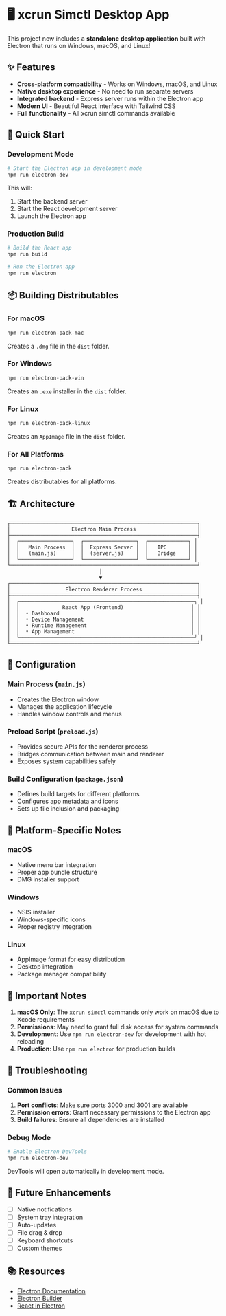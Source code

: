 # 🖥️ xcrun Simctl Desktop App

This project now includes a **standalone desktop application** built with Electron that runs on Windows, macOS, and Linux!

## ✨ Features

- **Cross-platform compatibility** - Works on Windows, macOS, and Linux
- **Native desktop experience** - No need to run separate servers
- **Integrated backend** - Express server runs within the Electron app
- **Modern UI** - Beautiful React interface with Tailwind CSS
- **Full functionality** - All xcrun simctl commands available

## 🚀 Quick Start

### Development Mode

```bash
# Start the Electron app in development mode
npm run electron-dev
```

This will:

1. Start the backend server
2. Start the React development server
3. Launch the Electron app

### Production Build

```bash
# Build the React app
npm run build

# Run the Electron app
npm run electron
```

## 📦 Building Distributables

### For macOS

```bash
npm run electron-pack-mac
```

Creates a `.dmg` file in the `dist` folder.

### For Windows

```bash
npm run electron-pack-win
```

Creates an `.exe` installer in the `dist` folder.

### For Linux

```bash
npm run electron-pack-linux
```

Creates an `AppImage` file in the `dist` folder.

### For All Platforms

```bash
npm run electron-pack
```

Creates distributables for all platforms.

## 🏗️ Architecture

```
┌─────────────────────────────────────────────────────────────┐
│                    Electron Main Process                    │
├─────────────────────────────────────────────────────────────┤
│  ┌─────────────────┐  ┌─────────────────┐  ┌─────────────┐ │
│  │   Main Process  │  │  Express Server │  │   IPC       │ │
│  │   (main.js)     │  │  (server.js)    │  │   Bridge    │ │
│  └─────────────────┘  └─────────────────┘  └─────────────┘ │
└─────────────────────────────────────────────────────────────┘
                              │
                              ▼
┌─────────────────────────────────────────────────────────────┐
│                  Electron Renderer Process                  │
├─────────────────────────────────────────────────────────────┤
│  ┌─────────────────────────────────────────────────────────┐ │
│  │              React App (Frontend)                      │ │
│  │  • Dashboard                                           │ │
│  │  • Device Management                                   │ │
│  │  • Runtime Management                                  │ │
│  │  • App Management                                      │ │
│  └─────────────────────────────────────────────────────────┘ │
└─────────────────────────────────────────────────────────────┘
```

## 🔧 Configuration

### Main Process (`main.js`)

- Creates the Electron window
- Manages the application lifecycle
- Handles window controls and menus

### Preload Script (`preload.js`)

- Provides secure APIs for the renderer process
- Bridges communication between main and renderer
- Exposes system capabilities safely

### Build Configuration (`package.json`)

- Defines build targets for different platforms
- Configures app metadata and icons
- Sets up file inclusion and packaging

## 🎯 Platform-Specific Notes

### macOS

- Native menu bar integration
- Proper app bundle structure
- DMG installer support

### Windows

- NSIS installer
- Windows-specific icons
- Proper registry integration

### Linux

- AppImage format for easy distribution
- Desktop integration
- Package manager compatibility

## 🚨 Important Notes

1. **macOS Only**: The `xcrun simctl` commands only work on macOS due to Xcode requirements
2. **Permissions**: May need to grant full disk access for system commands
3. **Development**: Use `npm run electron-dev` for development with hot reloading
4. **Production**: Use `npm run electron` for production builds

## 🐛 Troubleshooting

### Common Issues

1. **Port conflicts**: Make sure ports 3000 and 3001 are available
2. **Permission errors**: Grant necessary permissions to the Electron app
3. **Build failures**: Ensure all dependencies are installed

### Debug Mode

```bash
# Enable Electron DevTools
npm run electron-dev
```

DevTools will open automatically in development mode.

## 🔮 Future Enhancements

- [ ] Native notifications
- [ ] System tray integration
- [ ] Auto-updates
- [ ] File drag & drop
- [ ] Keyboard shortcuts
- [ ] Custom themes

## 📚 Resources

- [Electron Documentation](https://www.electronjs.org/docs)
- [Electron Builder](https://www.electron.build/)
- [React in Electron](https://www.electronjs.org/docs/tutorial/quick-start#create-a-react-app)






